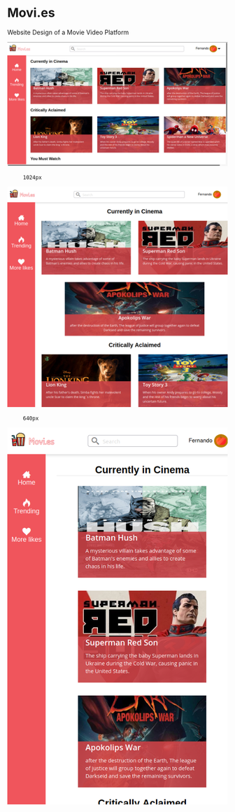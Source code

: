 # Movi.es 
Website Design of a Movie Video Platform

 ![Screenshot](Screenshot1.png) 
 
         1024px 
 
 ![Screenshot](Screenshot2.png) 
       
         640px 
 
 ![Screenshot](Screenshot3.png) 
